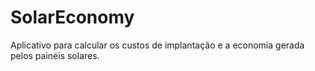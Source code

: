 # SolarEconomy
Aplicativo para calcular os custos de implantação e a economia gerada pelos painéis solares.
